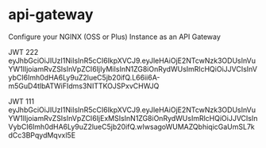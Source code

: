 # api-gateway
Configure your NGINX (OSS or Plus) Instance as an API Gateway


JWT 222
eyJhbGciOiJIUzI1NiIsInR5cCI6IkpXVCJ9.eyJleHAiOjE2NTcwNzk3ODUsInVuYW1lIjoiamRvZSIsInVpZCI6IjIyMiIsInN1ZG8iOnRydWUsImRlcHQiOiJJVCIsInVybCI6Imh0dHA6Ly9uZ2lueC5jb20ifQ.L66ii6A-m5GuD4tlbATWiFIdms3NITTKOJSPxvCHWJQ

JWT 111
eyJhbGciOiJIUzI1NiIsInR5cCI6IkpXVCJ9.eyJleHAiOjE2NTcwNzk3ODUsInVuYW1lIjoiamRvZSIsInVpZCI6IjExMSIsInN1ZG8iOnRydWUsImRlcHQiOiJJVCIsInVybCI6Imh0dHA6Ly9uZ2lueC5jb20ifQ.wIwsagoWUMAZQbhiqicGaUmSL7kdCc3BPqydMqvxl5E
